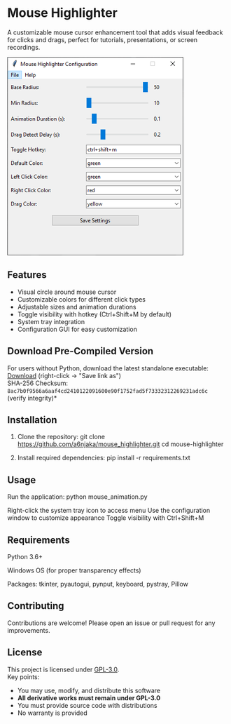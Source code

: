 # Mouse Highlighter

A customizable mouse cursor enhancement tool that adds visual feedback for clicks and drags, perfect for tutorials, presentations, or screen recordings.

![Mouse Highlighter Screenshot](./screenshot.png) <!-- Replace with your actual screenshot file -->

## Features

- Visual circle around mouse cursor
- Customizable colors for different click types
- Adjustable sizes and animation durations
- Toggle visibility with hotkey (Ctrl+Shift+M by default)
- System tray integration
- Configuration GUI for easy customization


## Download Pre-Compiled Version
For users without Python, download the latest standalone executable:<br>
[Download](https://github.com/a6njaka/mouse-highlighter/dist/mouse_highlighter.exe) (right-click → "Save link as")<br>
SHA-256 Checksum: `8ac7b0f9566a6aaf4cd2410122091600e90f1752fad5f73332312269231adc6c` (verify integrity)*

## Installation

1. Clone the repository:
   git clone https://github.com/a6njaka/mouse_highlighter.git
   cd mouse-highlighter
   
2. Install required dependencies:
	pip install -r requirements.txt

## Usage
Run the application:
	python mouse_animation.py
	
Right-click the system tray icon to access menu
Use the configuration window to customize appearance
Toggle visibility with Ctrl+Shift+M


## Requirements
Python 3.6+

Windows OS (for proper transparency effects)

Packages: tkinter, pyautogui, pynput, keyboard, pystray, Pillow

## Contributing
Contributions are welcome! Please open an issue or pull request for any improvements.

## License
This project is licensed under [GPL-3.0](LICENSE).  
Key points:
- You may use, modify, and distribute this software
- **All derivative works must remain under GPL-3.0**
- You must provide source code with distributions
- No warranty is provided